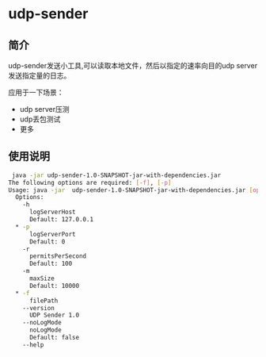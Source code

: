 # udp-sender

## 简介
udp-sender发送小工具,可以读取本地文件，然后以指定的速率向目的udp server发送指定量的日志。

应用于一下场景：
- udp server压测
- udp丢包测试
- 更多

## 使用说明
```bash
 java -jar udp-sender-1.0-SNAPSHOT-jar-with-dependencies.jar                                             
The following options are required: [-f], [-p]
Usage: java -jar  udp-sender-1.0-SNAPSHOT-jar-with-dependencies.jar [options]
  Options:
    -h
      logServerHost
      Default: 127.0.0.1
  * -p
      logServerPort
      Default: 0
    -r
      permitsPerSecond
      Default: 100
    -m
      maxSize
      Default: 10000
  * -f
      filePath
    --version
      UDP Sender 1.0
    --noLogMode
      noLogMode
      Default: false
    --help

```

